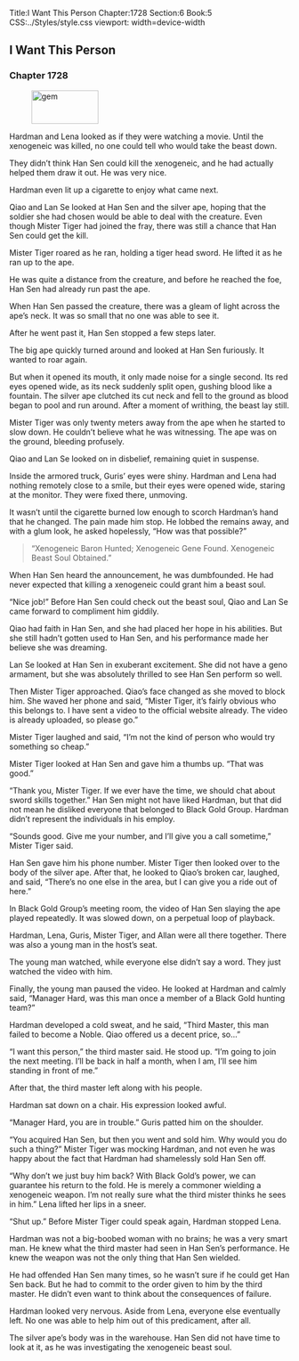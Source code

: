 Title:I Want This Person 
Chapter:1728 
Section:6 
Book:5 
CSS:../Styles/style.css 
viewport: width=device-width
  
## I Want This Person
### Chapter 1728
  
<figure>
	<img src="../Images/gem.gif" alt="gem" id="gem" width="120" height="60" />
</figure>
  

  
Hardman and Lena looked as if they were watching a movie. Until the xenogeneic was killed, no one could tell who would take the beast down.

They didn’t think Han Sen could kill the xenogeneic, and he had actually helped them draw it out. He was very nice.

Hardman even lit up a cigarette to enjoy what came next.

Qiao and Lan Se looked at Han Sen and the silver ape, hoping that the soldier she had chosen would be able to deal with the creature. Even though Mister Tiger had joined the fray, there was still a chance that Han Sen could get the kill.

Mister Tiger roared as he ran, holding a tiger head sword. He lifted it as he ran up to the ape.

He was quite a distance from the creature, and before he reached the foe, Han Sen had already run past the ape.

When Han Sen passed the creature, there was a gleam of light across the ape’s neck. It was so small that no one was able to see it.

After he went past it, Han Sen stopped a few steps later.

The big ape quickly turned around and looked at Han Sen furiously. It wanted to roar again.

But when it opened its mouth, it only made noise for a single second. Its red eyes opened wide, as its neck suddenly split open, gushing blood like a fountain. The silver ape clutched its cut neck and fell to the ground as blood began to pool and run around. After a moment of writhing, the beast lay still.

Mister Tiger was only twenty meters away from the ape when he started to slow down. He couldn’t believe what he was witnessing. The ape was on the ground, bleeding profusely.

Qiao and Lan Se looked on in disbelief, remaining quiet in suspense.

Inside the armored truck, Guris’ eyes were shiny. Hardman and Lena had nothing remotely close to a smile, but their eyes were opened wide, staring at the monitor. They were fixed there, unmoving.

It wasn’t until the cigarette burned low enough to scorch Hardman’s hand that he changed. The pain made him stop. He lobbed the remains away, and with a glum look, he asked hopelessly, “How was that possible?”

> “Xenogeneic Baron Hunted; Xenogeneic Gene Found. Xenogeneic Beast Soul Obtained.”

When Han Sen heard the announcement, he was dumbfounded. He had never expected that killing a xenogeneic could grant him a beast soul.

“Nice job!” Before Han Sen could check out the beast soul, Qiao and Lan Se came forward to compliment him giddily.

Qiao had faith in Han Sen, and she had placed her hope in his abilities. But she still hadn’t gotten used to Han Sen, and his performance made her believe she was dreaming.

Lan Se looked at Han Sen in exuberant excitement. She did not have a geno armament, but she was absolutely thrilled to see Han Sen perform so well.

Then Mister Tiger approached. Qiao’s face changed as she moved to block him. She waved her phone and said, “Mister Tiger, it’s fairly obvious who this belongs to. I have sent a video to the official website already. The video is already uploaded, so please go.”

Mister Tiger laughed and said, “I’m not the kind of person who would try something so cheap.”

Mister Tiger looked at Han Sen and gave him a thumbs up. “That was good.”

“Thank you, Mister Tiger. If we ever have the time, we should chat about sword skills together.” Han Sen might not have liked Hardman, but that did not mean he disliked everyone that belonged to Black Gold Group. Hardman didn’t represent the individuals in his employ.

“Sounds good. Give me your number, and I’ll give you a call sometime,” Mister Tiger said.

Han Sen gave him his phone number. Mister Tiger then looked over to the body of the silver ape. After that, he looked to Qiao’s broken car, laughed, and said, “There’s no one else in the area, but I can give you a ride out of here.”

In Black Gold Group’s meeting room, the video of Han Sen slaying the ape played repeatedly. It was slowed down, on a perpetual loop of playback.

Hardman, Lena, Guris, Mister Tiger, and Allan were all there together. There was also a young man in the host’s seat.

The young man watched, while everyone else didn’t say a word. They just watched the video with him.

Finally, the young man paused the video. He looked at Hardman and calmly said, “Manager Hard, was this man once a member of a Black Gold hunting team?”

Hardman developed a cold sweat, and he said, “Third Master, this man failed to become a Noble. Qiao offered us a decent price, so…”

“I want this person,” the third master said. He stood up. “I’m going to join the next meeting. I’ll be back in half a month, when I am, I’ll see him standing in front of me.”

After that, the third master left along with his people.

Hardman sat down on a chair. His expression looked awful.

“Manager Hard, you are in trouble.” Guris patted him on the shoulder.

“You acquired Han Sen, but then you went and sold him. Why would you do such a thing?” Mister Tiger was mocking Hardman, and not even he was happy about the fact that Hardman had shamelessly sold Han Sen off.

“Why don’t we just buy him back? With Black Gold’s power, we can guarantee his return to the fold. He is merely a commoner wielding a xenogeneic weapon. I’m not really sure what the third mister thinks he sees in him.” Lena lifted her lips in a sneer.

“Shut up.” Before Mister Tiger could speak again, Hardman stopped Lena.

Hardman was not a big-boobed woman with no brains; he was a very smart man. He knew what the third master had seen in Han Sen’s performance. He knew the weapon was not the only thing that Han Sen wielded.

He had offended Han Sen many times, so he wasn’t sure if he could get Han Sen back. But he had to commit to the order given to him by the third master. He didn’t even want to think about the consequences of failure.

Hardman looked very nervous. Aside from Lena, everyone else eventually left. No one was able to help him out of this predicament, after all.

The silver ape’s body was in the warehouse. Han Sen did not have time to look at it, as he was investigating the xenogeneic beast soul.